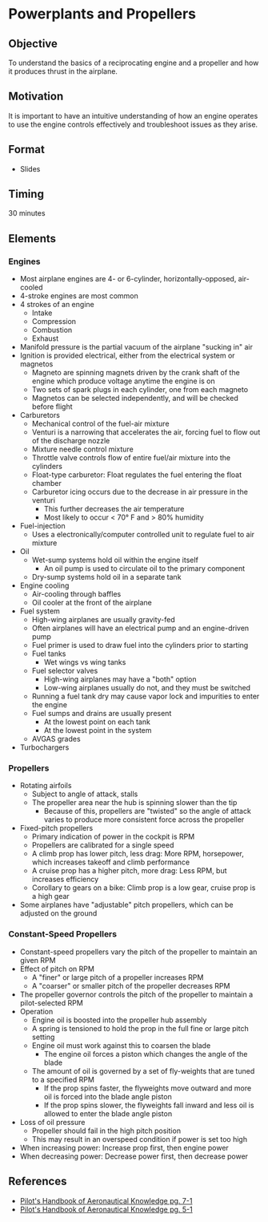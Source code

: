 # Powerplants and Propellers

## Objective

To understand the basics of a reciprocating engine and a propeller and how it produces thrust in the airplane.

## Motivation

It is important to have an intuitive understanding of how an engine operates to use the engine controls effectively and troubleshoot issues as they arise.

## Format

- Slides

## Timing

30 minutes

## Elements

### Engines

- Most airplane engines are 4- or 6-cylinder, horizontally-opposed, air-cooled
- 4-stroke engines are most common
- 4 strokes of an engine
  - Intake
  - Compression
  - Combustion
  - Exhaust
- Manifold pressure is the partial vacuum of the airplane "sucking in" air
- Ignition is provided electrical, either from the electrical system or magnetos
  - Magneto are spinning magnets driven by the crank shaft of the engine which produce voltage anytime the engine is on
  - Two sets of spark plugs in each cylinder, one from each magneto
  - Magnetos can be selected independently, and will be checked before flight
- Carburetors
  - Mechanical control of the fuel-air mixture
  - Venturi is a narrowing that accelerates the air, forcing fuel to flow out of the discharge nozzle
  - Mixture needle control mixture
  - Throttle valve controls flow of entire fuel/air mixture into the cylinders
  - Float-type carburetor: Float regulates the fuel entering the float chamber
  - Carburetor icing occurs due to the decrease in air pressure in the venturi
    - This further decreases the air temperature
    - Most likely to occur &lt; 70&deg; F and &gt; 80% humidity
- Fuel-injection
  - Uses a electronically/computer controlled unit to regulate fuel to air mixture
- Oil
  - Wet-sump systems hold oil within the engine itself
    - An oil pump is used to circulate oil to the primary component
  - Dry-sump systems hold oil in a separate tank
- Engine cooling
  - Air-cooling through baffles
  - Oil cooler at the front of the airplane
- Fuel system
  - High-wing airplanes are usually gravity-fed
  - Often airplanes will have an electrical pump and an engine-driven pump
  - Fuel primer is used to draw fuel into the cylinders prior to starting
  - Fuel tanks
    - Wet wings vs wing tanks
  - Fuel selector valves
    - High-wing airplanes may have a "both" option
    - Low-wing airplanes usually do not, and they must be switched
  - Running a fuel tank dry may cause vapor lock and impurities to enter the engine
  - Fuel sumps and drains are usually present
    - At the lowest point on each tank
    - At the lowest point in the system
  - AVGAS grades
- Turbochargers

### Propellers

- Rotating airfoils
  - Subject to angle of attack, stalls
  - The propeller area near the hub is spinning slower than the tip
    - Because of this, propellers are "twisted" so the angle of attack varies to produce more consistent force across the propeller
- Fixed-pitch propellers
  - Primary indication of power in the cockpit is RPM
  - Propellers are calibrated for a single speed
  - A climb prop has lower pitch, less drag: More RPM, horsepower, which increases takeoff and climb performance
  - A cruise prop has a higher pitch, more drag: Less RPM, but increases efficiency
  - Corollary to gears on a bike: Climb prop is a low gear, cruise prop is a high gear
- Some airplanes have "adjustable" pitch propellers, which can be adjusted on the ground

### Constant-Speed Propellers

- Constant-speed propellers vary the pitch of the propeller to maintain an given RPM
- Effect of pitch on RPM
  - A "finer" or large pitch of a propeller increases RPM
  - A "coarser" or smaller pitch of the propeller decreases RPM
- The propeller governor controls the pitch of the propeller to maintain a pilot-selected RPM
- Operation
  - Engine oil is boosted into the propeller hub assembly
  - A spring is tensioned to hold the prop in the full fine or large pitch setting
  - Engine oil must work against this to coarsen the blade
    - The engine oil forces a piston which changes the angle of the blade
  - The amount of oil is governed by a set of fly-weights that are tuned to a specified RPM
    - If the prop spins faster, the flyweights move outward and more oil is forced into the blade angle piston
    - If the prop spins slower, the flyweights fall inward and less oil is allowed to enter the blade angle piston
- Loss of oil pressure
  - Propeller should fail in the high pitch position
  - This may result in an overspeed condition if power is set too high
- When increasing power: Increase prop first, then engine power
- When decreasing power: Decrease power first, then decrease power

## References

- [Pilot's Handbook of Aeronautical Knowledge pg. 7-1](/_references/PHAK/7-1)
- [Pilot's Handbook of Aeronautical Knowledge pg. 5-1](/_references/PHAK/5-1)
